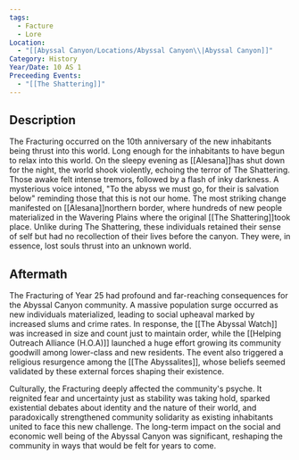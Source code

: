 ```yaml
---
tags:
  - Facture
  - Lore
Location:
  - "[[Abyssal Canyon/Locations/Abyssal Canyon\\|Abyssal Canyon]]"
Category: History
Year/Date: 10 AS 1
Preceeding Events:
  - "[[The Shattering]]"
---
```

## **Description**

The Fracturing occurred on the 10th anniversary of the new inhabitants being thrust into this world. Long enough for the inhabitants to have begun to relax into this world. On the sleepy evening as [[Alesana]]has shut down for the night, the world shook violently, echoing the terror of The Shattering. Those awake felt intense tremors, followed by a flash of inky darkness. A mysterious voice intoned, "To the abyss we must go, for their is salvation below" reminding those that this is not our home. The most striking change manifested on [[Alesana]]northern border, where hundreds of new people materialized in the Wavering Plains where the original [[The Shattering]]took place. Unlike during The Shattering, these individuals retained their sense of self but had no recollection of their lives before the canyon. They were, in essence, lost souls thrust into an unknown world.

## Aftermath

The Fracturing of Year 25 had profound and far-reaching consequences for the Abyssal Canyon community. A massive population surge occurred as new individuals materialized, leading to social upheaval marked by increased slums and crime rates. In response, the [[The Abyssal Watch]] was increased in size and count just to maintain order, while the [[Helping Outreach Alliance (H.O.A)]] launched a huge effort growing its community goodwill among lower-class and new residents. The event also triggered a religious resurgence among the [[The Abyssalites]], whose beliefs seemed validated by these external forces shaping their existence.

Culturally, the Fracturing deeply affected the community's psyche. It reignited fear and uncertainty just as stability was taking hold, sparked existential debates about identity and the nature of their world, and paradoxically strengthened community solidarity as existing inhabitants united to face this new challenge. The long-term impact on the social and economic well being of the Abyssal Canyon was significant, reshaping the community in ways that would be felt for years to come.
